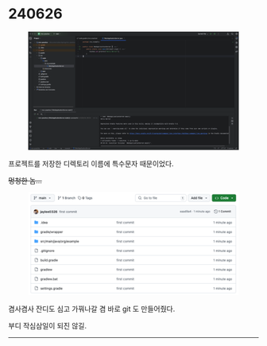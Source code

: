 # 240626

<figure><img src=".gitbook/assets/240626_1.png" alt=""><figcaption></figcaption></figure>

프로젝트를 저장한 디렉토리 이름에 특수문자 때문이었다.

~~멍청한 놈...~~

<figure><img src=".gitbook/assets/240626_2.png" alt=""><figcaption></figcaption></figure>

겸사겸사 잔디도 심고 가꿔나갈 겸 바로 git 도 만들어줬다.

부디 작심삼일이 되진 않길.

***
